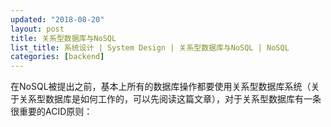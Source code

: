 ```yaml
---
updated: "2018-08-20"
layout: post
title: 关系型数据库与NoSQL
list_title: 系统设计 | System Design | 关系型数据库与NoSQL | NoSQL
categories: [backend]
---
```


在NoSQL被提出之前，基本上所有的数据库操作都要使用关系型数据库系统（关于关系型数据库是如何工作的，可以先阅读这篇文章），对于关系型数据库有一条很重要的ACID原则：

